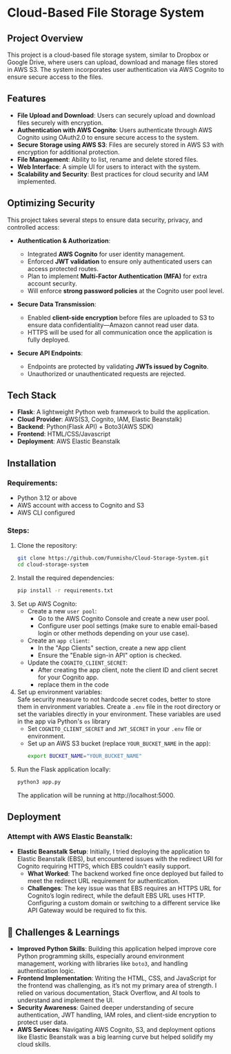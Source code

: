# Cloud-Based File Storage System

## Project Overview
This project is a cloud-based file storage system, similar to Dropbox or Google Drive, where users can upload, download and manage files stored in AWS S3. The system incorporates user authentication via AWS Cognito to ensure secure access to the files.

## Features
- **File Upload and Download**: Users can securely upload and download files securely with encryption.
- **Authentication with AWS Cognito**: Users authenticate through AWS Cognito using OAuth2.0 to ensure secure access to the system.
- **Secure Storage using AWS S3**: Files are securely stored in AWS S3 with encryption for additional protection.
- **File Management**: Ability to list, rename and delete stored files.
- **Web Interface**: A simple UI for users to interact with the system.
- **Scalability and Security**: Best practices for cloud security and IAM implemented.

## Optimizing Security
This project takes several steps to ensure data security, privacy, and controlled access:

- **Authentication & Authorization**:
  - Integrated **AWS Cognito** for user identity management.
  - Enforced **JWT validation** to ensure only authenticated users can access protected routes.
  - Plan to implement **Multi-Factor Authentication (MFA)** for extra account security.
  - Will enforce **strong password policies** at the Cognito user pool level.

- **Secure Data Transmission**:
  - Enabled **client-side encryption** before files are uploaded to S3 to ensure data confidentiality—Amazon cannot read user data.
  - HTTPS will be used for all communication once the application is fully deployed.

- **Secure API Endpoints**:
  - Endpoints are protected by validating **JWTs issued by Cognito**.
  - Unauthorized or unauthenticated requests are rejected.


## Tech Stack
- **Flask**: A lightweight Python web framework to build the application.
- **Cloud Provider**: AWS(S3, Cognito, IAM, Elastic Beanstalk)
- **Backend**: Python(Flask API) + Boto3(AWS SDK)
- **Frontend**: HTML/CSS/Javascript
- **Deployment**: AWS Elastic Beanstalk

## Installation

### Requirements:
- Python 3.12 or above
- AWS account with access to Cognito and S3
- AWS CLI configured

### Steps:
1. Clone the repository:
   ```bash
   git clone https://github.com/Funmisho/Cloud-Storage-System.git
   cd cloud-storage-system
   ```
2. Install the required dependencies:
   ```bash
   pip install -r requirements.txt
   ```
3. Set up AWS Cognito:
   * Create a new `user pool`:
     - Go to the AWS Cognito Console and create a new user pool.
     - Configure user pool settings (make sure to enable email-based login or other methods depending on your use case).
   * Create an `app client`:
     - In the "App Clients" section, create a new app client
     - Ensure the "Enable sign-in API" option is checked.
   * Update the `COGNITO_CLIENT_SECRET`:
     - After creating the app client, note the client ID and client secret for your Cognito app.
     - replace them in the code
4. Set up environment variables: <br>
   Safe security measure to not hardcode secret codes, better to store them in environment variables. Create a `.env` file in the root directory or set the variables directly in your environment. These variables are used in the app via Python's `os` library
   - Set `COGNITO_CLIENT_SECRET` and `JWT_SECRET` in your `.env` file or environment.
   - Set up an AWS S3 bucket (replace `YOUR_BUCKET_NAME` in the app):
     ```bash
     export BUCKET_NAME="YOUR_BUCKET_NAME"
     ```
5. Run the Flask application locally:
   ```bash
   python3 app.py
   ```
   The application will be running at http://localhost:5000.

##  Deployment

### Attempt with AWS Elastic Beanstalk:

   - **Elastic Beanstalk Setup**: Initially, I tried deploying the application to Elastic Beanstalk (EBS), but encountered issues with the redirect URI for Cognito requiring HTTPS, which EBS couldn’t easily support.
     * **What Worked**: The backend worked fine once deployed but failed to meet the redirect URL requirement for authentication.
     * **Challenges**: The key issue was that EBS requires an HTTPS URL for Cognito’s login redirect, while the default EBS URL uses HTTP. Configuring a custom domain or switching to a different service like API Gateway would be required to fix this.
    
## 🧠 Challenges & Learnings
- **Improved Python Skills**: Building this application helped improve core Python programming skills, especially around environment management, working with libraries like `boto3`, and handling authentication logic.
- **Frontend Implementation**: Writing the HTML, CSS, and JavaScript for the frontend was challenging, as it’s not my primary area of strength. I relied on various documentation, Stack Overflow, and AI tools to understand and implement the UI.
- **Security Awareness**: Gained deeper understanding of secure authentication, JWT handling, IAM roles, and client-side encryption to protect user data.
- **AWS Services**: Navigating AWS Cognito, S3, and deployment options like Elastic Beanstalk was a big learning curve but helped solidify my cloud skills.

    
       
     
   


   
  
